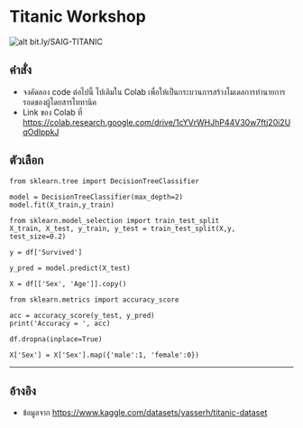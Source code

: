 # Titanic Workshop

![alt bit.ly/SAIG-TITANIC](https://saig-kmitl.github.io/titanic-workshop/saig-titanic-qr.jpg)

## คำสั่ง
* จงคัดลอง code ต่อไปนี้ ไปเติมใน Colab เพื่อให้เป็นกระบวนการสร้างโมเดลการทำนายการรอดของผู้โดยสารไททานิค
* Link ของ Colab ที่  https://colab.research.google.com/drive/1cYVrWHJhP44V30w7ftj20i2UqOdlppkJ

## ตัวเลือก


```
from sklearn.tree import DecisionTreeClassifier

model = DecisionTreeClassifier(max_depth=2)
model.fit(X_train,y_train)
```


```
from sklearn.model_selection import train_test_split
X_train, X_test, y_train, y_test = train_test_split(X,y, test_size=0.2)
```



```
y = df['Survived']
```


```
y_pred = model.predict(X_test)
```


```
X = df[['Sex', 'Age']].copy()
```


```
from sklearn.metrics import accuracy_score

acc = accuracy_score(y_test, y_pred)
print('Accuracy = ', acc)
```



```
df.dropna(inplace=True)
```



```
X['Sex'] = X['Sex'].map({'male':1, 'female':0})
```

---
## อ้างอิง
* ข้อมูลจาก https://www.kaggle.com/datasets/yasserh/titanic-dataset
